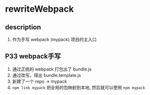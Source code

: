 # rewriteWebpack

## description
1. 作为手写 webpack (mypack) 项目的主入口

## P33 webpack手写
1. 通过正统的 webpack 打包出了 bundle.js
2. 通过改写，得出 bundle.template.js
3. 新建了一个 repo -> mypack
4. `npm link mypack` 把全局的包映射到本地, 然后就可以使用 `npm mypack`
